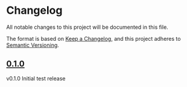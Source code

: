 # Changelog

All notable changes to this project will be documented in this file.

The format is based on [Keep a Changelog](https://keepachangelog.com/en/1.0.0/),
and this project adheres to [Semantic Versioning](https://semver.org/spec/v2.0.0.html).

## [0.1.0]

v0.1.0 Initial test release

[unreleased]: https://github.com/tacc-wbomar/Core-CMS-Plugin-System-Monitor/compare/v0.1.0...HEAD
[0.1.0]: https://github.com/tacc-wbomar/Core-CMS-Plugin-System-Monitor/releases/tag/v0.1.0
